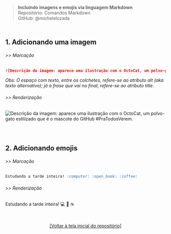 > **Incluindo imagens e emojis via linguagem Markdown**      
> Repositório: Comandos Markdown  
> GitHub: @michelelozada
&nbsp;
     
&nbsp;     
**1. Adicionando uma imagem**  
---
###### >> Marcação  
```markdown
![Descrição da imagem: aparece uma ilustração com o OctoCat, um polvo-gato estilizado que é o mascote do GitHub #pratodosverem.](https://github.githubassets.com/images/modules/logos_page/Octocat.png "OctoCat, o mascote do Github" )
```
  *Obs: O espaço com texto, entre os colchetes, refere-se ao atributo alt (aka texto alternativo); já a frase que vai no final, refere-se ao atributo title.*  
  
###### >> Renderização
![Descrição da imagem: aparece uma ilustração com o OctoCat, um polvo-gato estilizado que é o mascote do GitHub #PraTodosVerem.](https://github.githubassets.com/images/modules/logos_page/Octocat.png "OctoCat, o mascote do Github" )
&nbsp;
     
&nbsp;    
**2. Adicionando emojis**  
---
###### >> Marcação 
```markdown
Estudando a tarde inteira! :computer: :open_book: :coffee:
```
###### >> Renderização 
Estudando a tarde inteira! :computer: :open_book: :coffee:

&nbsp;

<div align="center">
<a href="https://github.com/michelelozada/Comandos-Markdown">[Voltar à tela inicial do repositório]</a>
</div>